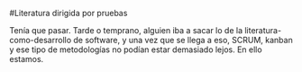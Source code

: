 #Literatura dirigida por pruebas

Tenía que pasar. Tarde o temprano, alguien iba a sacar lo de la literatura-como-desarrollo de software, y una vez que se llega a eso, SCRUM, kanban y ese tipo de metodologías no podían estar demasiado lejos. En ello estamos.
